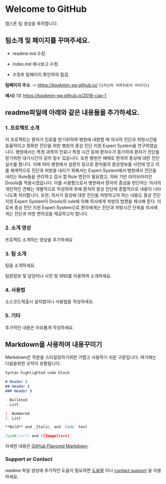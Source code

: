 # Welcome to GitHub

캡스톤 팀 생성을 축하합니다.

## 팀소개 및 페이지를 꾸며주세요.

- readme.md 수정.

- index.md 예시보고 수정.

- 수정후 팀페이지 확인하여 점검.

**팀페이지 주소** -> https://kookmin-sw.github.io/ `{{자신의 리파지토리 아이디}}`

**예시)** 1조  https://kookmin-sw.github.io/2018-cap-1

## readme파일에 아래와 같은 내용들을 추가하세요.

### 1. 프로젝트 소개

이 프로젝트는 환자가 진료를 받기위하여 병원에 내원할 때 의사의 진단과 처방시간을 효율적이고 정확한 진단을 위한 병원의 증상 진단 지원 Expert System을 연구하였습니다.
병원에서는 특정 과목의 진료나 특정 시간 등에 환자수가 증가하여 환자가 진단을 받기위한 대기시간이 길어 질수 있습니다. 또한 병원은 때때로 환자의 증상에 대한 진단 실수를 합니다. 이에 따라 병원에서 설문지 등으로 환자들의 증상정보를 사전에 얻고 이를 체계적으로 진단과 처방을 내리기 위해서는 Expert System에서 병원에서 진단을 내리는 Rule들을 관리하고 검사 할 Rule 엔진이 필요했고, 자바 기반 라이브러리인 Drools를 적용시켰습니다. 이를 사용함으로서 병원에서 환자의 증상을 판단하는 의사의 개인적인 견해는 개별적으로 작성하여 후에 환자의 증상 진단에 종합적으로 내용이 나타나도록 처리합니다. 또한, 의사가 증상에 대한 진단을 처방하고자 하는 내용도 증상 진단 지원 Expert System이 Drools의 rule에 의해 의사에게 처방의 방향을 제시해 준다. 이로써 증상 진단 지원 Expert System으로 환자에게는 진단과 처방시간 단축을 의사에게는 진단과 처방 편의성을 제공하고자 합니다.

### 2. 소개 영상

프로젝트 소개하는 영상을 추가하세요

### 3. 팀 소개

팀을 소개하세요.

팀원정보 및 담당이나 사진 및 SNS를 이용하여 소개하세요.

### 4. 사용법

소스코드제출시 설치법이나 사용법을 작성하세요.

### 5. 기타

추가적인 내용은 자유롭게 작성하세요.


## Markdown을 사용하여 내용꾸미기

Markdown은 작문을 스타일링하기위한 가볍고 사용하기 쉬운 구문입니다. 여기에는 다음을위한 규칙이 포함됩니다.

```markdown
Syntax highlighted code block

# Header 1
## Header 2
### Header 3

- Bulleted
- List

1. Numbered
2. List

**Bold** and _Italic_ and `Code` text

[Link](url) and ![Image](src)
```

자세한 내용은 [GitHub Flavored Markdown](https://guides.github.com/features/mastering-markdown/).

### Support or Contact

readme 파일 생성에 추가적인 도움이 필요하면 [도움말](https://help.github.com/articles/about-readmes/) 이나 [contact support](https://github.com/contact) 을 이용하세요.

